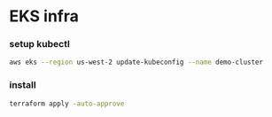 # EKS infra

### setup kubectl
```bash
aws eks --region us-west-2 update-kubeconfig --name demo-cluster
```

### install
```bash
terraform apply -auto-approve
```

